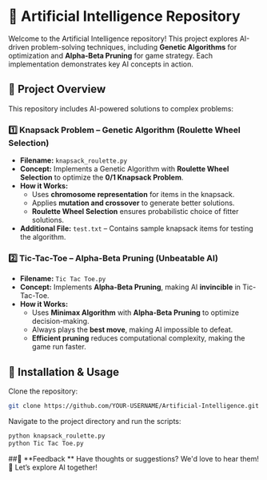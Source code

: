 # 🤖 Artificial Intelligence Repository  

Welcome to the Artificial Intelligence repository! This project explores AI-driven problem-solving techniques, including **Genetic Algorithms** for optimization and **Alpha-Beta Pruning** for game strategy. Each implementation demonstrates key AI concepts in action.  

## 🚀 Project Overview  

This repository includes AI-powered solutions to complex problems:  

### 1️⃣ Knapsack Problem – Genetic Algorithm (Roulette Wheel Selection)  
- **Filename:** `knapsack_roulette.py`  
- **Concept:** Implements a Genetic Algorithm with **Roulette Wheel Selection** to optimize the **0/1 Knapsack Problem**.  
- **How it Works:**  
  - Uses **chromosome representation** for items in the knapsack.  
  - Applies **mutation and crossover** to generate better solutions.  
  - **Roulette Wheel Selection** ensures probabilistic choice of fitter solutions.  
- **Additional File:** `test.txt` – Contains sample knapsack items for testing the algorithm.  

### 2️⃣ Tic-Tac-Toe – Alpha-Beta Pruning (Unbeatable AI)  
- **Filename:** `Tic Tac Toe.py`  
- **Concept:** Implements **Alpha-Beta Pruning**, making AI **invincible** in Tic-Tac-Toe.  
- **How it Works:**  
  - Uses **Minimax Algorithm** with **Alpha-Beta Pruning** to optimize decision-making.  
  - Always plays the **best move**, making AI impossible to defeat.  
  - **Efficient pruning** reduces computational complexity, making the game run faster.  

## 📌 Installation & Usage  
Clone the repository:  
```bash
git clone https://github.com/YOUR-USERNAME/Artificial-Intelligence.git
```

Navigate to the project directory and run the scripts:
```bash
python knapsack_roulette.py
python Tic Tac Toe.py
```
##🌟 **Feedback **
Have thoughts or suggestions? We'd love to hear them!
🚀 Let’s explore AI together!
